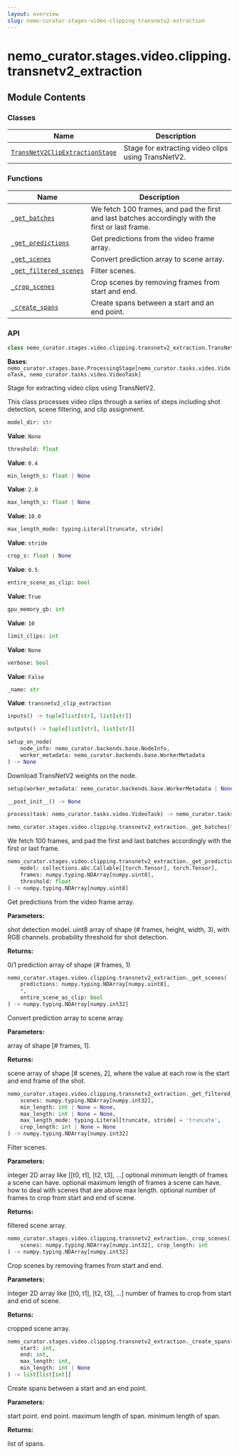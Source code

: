 ```yaml
---
layout: overview
slug: nemo-curator-stages-video-clipping-transnetv2-extraction
---
```


# nemo_curator.stages.video.clipping.transnetv2_extraction



## Module Contents

### Classes

| Name | Description |
|------|-------------|
| [`TransNetV2ClipExtractionStage`](#nemo_curatorstagesvideoclippingtransnetv2_extractiontransnetv2clipextractionstage) | Stage for extracting video clips using TransNetV2. |

### Functions

| Name | Description |
|------|-------------|
| [`_get_batches`](#nemo_curatorstagesvideoclippingtransnetv2_extraction_get_batches) | We fetch 100 frames, and pad the first and last batches accordingly with the first or last frame. |
| [`_get_predictions`](#nemo_curatorstagesvideoclippingtransnetv2_extraction_get_predictions) | Get predictions from the video frame array. |
| [`_get_scenes`](#nemo_curatorstagesvideoclippingtransnetv2_extraction_get_scenes) | Convert prediction array to scene array. |
| [`_get_filtered_scenes`](#nemo_curatorstagesvideoclippingtransnetv2_extraction_get_filtered_scenes) | Filter scenes. |
| [`_crop_scenes`](#nemo_curatorstagesvideoclippingtransnetv2_extraction_crop_scenes) | Crop scenes by removing frames from start and end. |
| [`_create_spans`](#nemo_curatorstagesvideoclippingtransnetv2_extraction_create_spans) | Create spans between a start and an end point. |

### API

```python
class nemo_curator.stages.video.clipping.transnetv2_extraction.TransNetV2ClipExtractionStage
```

**Bases**: `nemo_curator.stages.base.ProcessingStage[nemo_curator.tasks.video.VideoTask, nemo_curator.tasks.video.VideoTask]`

Stage for extracting video clips using TransNetV2.

This class processes video clips through a series of steps including shot detection,
scene filtering, and clip assignment.

```python
model_dir: str
```

**Value**: `None`


```python
threshold: float
```

**Value**: `0.4`


```python
min_length_s: float | None
```

**Value**: `2.0`


```python
max_length_s: float | None
```

**Value**: `10.0`


```python
max_length_mode: typing.Literal[truncate, stride]
```

**Value**: `stride`


```python
crop_s: float | None
```

**Value**: `0.5`


```python
entire_scene_as_clip: bool
```

**Value**: `True`


```python
gpu_memory_gb: int
```

**Value**: `10`


```python
limit_clips: int
```

**Value**: `None`


```python
verbose: bool
```

**Value**: `False`


```python
_name: str
```

**Value**: `transnetv2_clip_extraction`


```python
inputs() -> tuple[list[str], list[str]]
```


```python
outputs() -> tuple[list[str], list[str]]
```


```python
setup_on_node(
    node_info: nemo_curator.backends.base.NodeInfo,
    worker_metadata: nemo_curator.backends.base.WorkerMetadata
) -> None
```

Download TransNetV2 weights on the node.


```python
setup(worker_metadata: nemo_curator.backends.base.WorkerMetadata | None = None) -> None
```


```python
__post_init__() -> None
```


```python
process(task: nemo_curator.tasks.video.VideoTask) -> nemo_curator.tasks.video.VideoTask
```


```python
nemo_curator.stages.video.clipping.transnetv2_extraction._get_batches(frames: numpy.typing.NDArray[numpy.uint8]) -> collections.abc.Generator[numpy.typing.NDArray[numpy.uint8], None, None]
```

We fetch 100 frames, and pad the first and last batches accordingly with the first or last frame.


```python
nemo_curator.stages.video.clipping.transnetv2_extraction._get_predictions(
    model: collections.abc.Callable[[torch.Tensor], torch.Tensor],
    frames: numpy.typing.NDArray[numpy.uint8],
    threshold: float
) -> numpy.typing.NDArray[numpy.uint8]
```

Get predictions from the video frame array.

**Parameters:**

<ParamField path="model" type="collections.abc.Callable[[torch.Tensor], torch.Tensor]">
  shot detection model.
</ParamField>

<ParamField path="frames" type="numpy.typing.NDArray[numpy.uint8]">
  uint8 array of shape (# frames, height, width, 3), with RGB channels.
</ParamField>

<ParamField path="threshold" type="float">
  probability threshold for shot detection.
</ParamField>

**Returns:**

0/1 prediction array of shape (# frames, 1)


```python
nemo_curator.stages.video.clipping.transnetv2_extraction._get_scenes(
    predictions: numpy.typing.NDArray[numpy.uint8],
    *,
    entire_scene_as_clip: bool
) -> numpy.typing.NDArray[numpy.int32]
```

Convert prediction array to scene array.

**Parameters:**

<ParamField path="predictions" type="numpy.typing.NDArray[numpy.uint8]">
  array of shape [# frames, 1].
</ParamField>

**Returns:**

scene array of shape [# scenes, 2], where the value at each row is the start and end frame of the shot.


```python
nemo_curator.stages.video.clipping.transnetv2_extraction._get_filtered_scenes(
    scenes: numpy.typing.NDArray[numpy.int32],
    min_length: int | None = None,
    max_length: int | None = None,
    max_length_mode: typing.Literal[truncate, stride] = 'truncate',
    crop_length: int | None = None
) -> numpy.typing.NDArray[numpy.int32]
```

Filter scenes.

**Parameters:**

<ParamField path="scenes" type="numpy.typing.NDArray[numpy.int32]">
  integer 2D array like [[t0, t1], [t2, t3], ...]
</ParamField>

<ParamField path="min_length" type="int | None">
  optional minimum length of frames a scene can have.
</ParamField>

<ParamField path="max_length" type="int | None">
  optional maximum length of frames a scene can have.
</ParamField>

<ParamField path="max_length_mode" type="typing.Literal[truncate, stride]" default="'truncate'">
  how to deal with scenes that are above max length.
</ParamField>

<ParamField path="crop_length" type="int | None">
  optional number of frames to crop from start and end of scene.
</ParamField>

**Returns:**

filtered scene array.


```python
nemo_curator.stages.video.clipping.transnetv2_extraction._crop_scenes(
    scenes: numpy.typing.NDArray[numpy.int32], crop_length: int
) -> numpy.typing.NDArray[numpy.int32]
```

Crop scenes by removing frames from start and end.

**Parameters:**

<ParamField path="scenes" type="numpy.typing.NDArray[numpy.int32]">
  integer 2D array like [[t0, t1], [t2, t3], ...]
</ParamField>

<ParamField path="crop_length" type="int">
  number of frames to crop from start and end of scene.
</ParamField>

**Returns:**

cropped scene array.


```python
nemo_curator.stages.video.clipping.transnetv2_extraction._create_spans(
    start: int,
    end: int,
    max_length: int,
    min_length: int | None
) -> list[list[int]]
```

Create spans between a start and an end point.

**Parameters:**

<ParamField path="start" type="int">
  start point.
</ParamField>

<ParamField path="end" type="int">
  end point.
</ParamField>

<ParamField path="max_length" type="int">
  maximum length of span.
</ParamField>

<ParamField path="min_length" type="int | None">
  minimum length of span.
</ParamField>

**Returns:**

list of spans.

